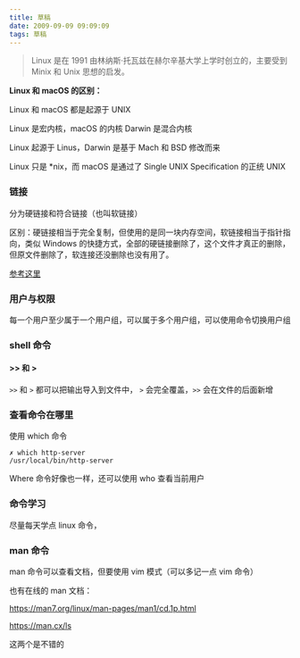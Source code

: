 ```yaml
---
title: 草稿
date: 2009-09-09 09:09:09
tags: 草稿
---
```


> Linux 是在 1991 由林纳斯·托瓦兹在赫尔辛基大学上学时创立的，主要受到 Minix 和 Unix 思想的启发。

**Linux 和 macOS 的区别：**

Linux 和 macOS 都是起源于 UNIX

Linux 是宏内核，macOS 的内核 Darwin 是混合内核

Linux 起源于 Linus，Darwin 是基于 Mach 和 BSD 修改而来

Linux 只是 \*nix，而 macOS 是通过了 Single UNIX Specification 的正统 UNIX

### 链接

分为硬链接和符合链接（也叫软链接）

区别：硬链接相当于完全复制，但使用的是同一块内存空间，软链接相当于指针指向，类似 Windows 的快捷方式，全部的硬链接删除了，这个文件才真正的删除，但原文件删除了，软连接还没删除也没有用了。

[参考这里](https://www.runoob.com/linux/linux-file-content-manage.html)

### 用户与权限

每一个用户至少属于一个用户组，可以属于多个用户组，可以使用命令切换用户组

### shell 命令

#### >> 和 >

`>>` 和 `>` 都可以把输出导入到文件中， `>` 会完全覆盖，`>>` 会在文件的后面新增

### 查看命令在哪里

使用 which 命令

```
✗ which http-server
/usr/local/bin/http-server
```

Where 命令好像也一样，还可以使用 who 查看当前用户

### 命令学习

尽量每天学点 linux 命令，

### man 命令

man 命令可以查看文档，但要使用 vim 模式（可以多记一点 vim 命令）

也有在线的 man 文档：

https://man7.org/linux/man-pages/man1/cd.1p.html

https://man.cx/ls

这两个是不错的
